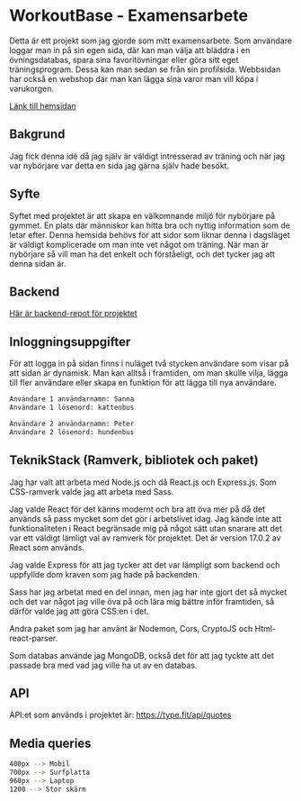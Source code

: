 # WorkoutBase - Examensarbete

Detta är ett projekt som jag gjorde som mitt examensarbete. Som användare loggar man in på sin egen sida, där kan man välja att bläddra i en övningsdatabas, spara sina favoritövningar eller göra sitt eget träningsprogram. Dessa kan man sedan se från sin profilsida. Webbsidan har också en webshop där man kan lägga sina varor man vill köpa i varukorgen.

[Länk till hemsidan](https://workoutbase-frontend.vercel.app/)

## Bakgrund

Jag fick denna idé då jag själv är väldigt intresserad av träning och när jag var nybörjare var detta en sida jag gärna själv hade besökt.

## Syfte

Syftet med projektet är att skapa en välkomnande miljö för nybörjare på gymmet. En plats där människor kan hitta bra och nyttig information som de letar efter. Denna hemsida behövs för att sidor som liknar denna i dagsläget är väldigt komplicerade om man inte vet något om träning. När man är nybörjare så vill man ha det enkelt och förståeligt, och det tycker jag att denna sidan är.

## Backend

[Här är backend-repot för projektet](https://github.com/loveefraimsson/workoutbase_backend)


## Inloggningsuppgifter

För att logga in på sidan finns i nuläget två stycken användare som visar på att sidan är dynamisk. Man kan alltså i framtiden, om man skulle vilja, lägga till fler användare eller skapa en funktion för att lägga till nya användare.

```bash
Användare 1 användarnamn: Sanna
Användare 1 lösenord: kattenbus
```

```bash
Användare 2 användarnamn: Peter
Användare 2 lösenord: hundenbus
```

## TeknikStack (Ramverk, bibliotek och paket)
Jag har valt att arbeta med Node.js och då React.js och Express.js. Som CSS-ramverk valde jag att arbeta med Sass. 

Jag valde React för det känns modernt och bra att öva mer på då det används så pass mycket som det gör i arbetslivet idag. Jag kände inte att funktionaliteten i React begränsade mig på något sätt utan snarare att det var ett väldigt lämligt val av ramverk för projektet. Det är version 17.0.2 av React som används. 

Jag valde Express för att jag tycker att det var lämpligt som backend och uppfyllde dom kraven som jag hade på backenden. 

Sass har jag arbetat med en del innan, men jag har inte gjort det så mycket och det var något jag ville öva på och lära mig bättre inför framtiden, så därför valde jag att göra CSS:en i det.

Andra paket som jag har använt är Nodemon, Cors, CryptoJS och Html-react-parser.

Som databas använde jag MongoDB, också det för att jag tyckte att det passade bra med vad jag ville ha ut av en databas.

## API
API:et som används i projektet är: https://type.fit/api/quotes

## Media queries
```bash
400px --> Mobil
700px --> Surfplatta
960px --> Laptop
1200 --> Stor skärm
```
